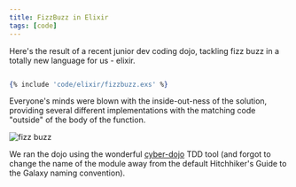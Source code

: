 ```yaml
---
title: FizzBuzz in Elixir
tags: [code]
---
```


Here's the result of a recent junior dev coding dojo, tackling fizz buzz in a totally new language for us - elixir.

```elixir

{% include 'code/elixir/fizzbuzz.exs' %}

```

Everyone's minds were blown with the inside-out-ness of the solution, providing several different implementations with
the matching code "outside" of the body of the function.

<img src="/assets/img/posts/fizz-buzz-in-elixir/fizz-buzz-in-elixir.jpg" alt="fizz buzz" class="u-max-full-width" />

We ran the dojo using the wonderful <a href="http://cyber-dojo.org">cyber-dojo</a> TDD tool (and forgot to change the name
of the module away from the default Hitchhiker's Guide to the Galaxy naming convention).
